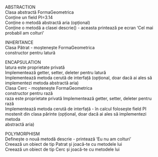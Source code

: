ABSTRACTION \
Clasa abstractă FormaGeometrica \
Conține un field PI=3.14 \
Conține o metodă abstractă aria (opțional) \
Conține o metodă a clasei descrie() - aceasta printează pe ecran ‘Cel mai \
probabil am colturi’ 

INHERITANCE \
Clasa Pătrat - moștenește FormaGeometrica \
constructor pentru latură 

ENCAPSULATION\
latura este proprietate privată \
Implementează getter, setter, deleter pentru latură \
Implementează metoda cerută de interfață (opțional, doar dacă ai ales să \
implementezi metoda abstractă aria) \
Clasa Cerc - moștenește FormaGeometrica \
constructor pentru rază \
raza este proprietate privată
Implementează getter, setter, deleter pentru rază \
Implementează metoda cerută de interfață - în calcul folosește field PI \
mostenit din clasa părinte (opțional, doar dacă ai ales să implementezi metoda \
abstractă aria) 

POLYMORPHISM \
Definește o nouă metodă descrie - printează ‘Eu nu am colturi’ \
Creează un obiect de tip Patrat și joacă-te cu metodele lui \
Creează un obiect de tip Cerc și joacă-te cu metodele lui 
